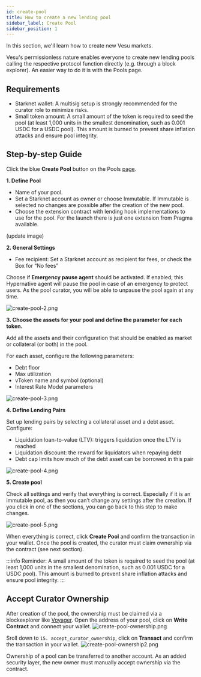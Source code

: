 ```yaml
---
id: create-pool
title: How to create a new lending pool
sidebar_label: Create Pool
sidebar_position: 1
---
```


In this section, we'll learn how to create new Vesu markets.

Vesu's permissionless nature enables everyone to create new lending pools calling the respective protocol function directly (e.g. through a block explorer). An easier way to do it is with the Pools page.

## Requirements

- Starknet wallet: A multisig setup is strongly recommended for the curator role to minimize risks.
- Small token amount: A small amount of the token is required to seed the pool (at least 1,000 units in the smallest denomination, such as 0.001 USDC for a USDC pool). This amount is burned to prevent share inflation attacks and ensure pool integrity.

## Step-by-step Guide

Click the blue __Create Pool__ button on the Pools [page](http://vesu.xyz/pools).

**1. Define Pool**
- Name of your pool.
- Set a Starknet account as owner or choose Immutable. If Immutable is selected no changes are possible after the creation of the new pool.
- Choose the extension contract with lending hook implementations to use for the pool. For the launch there is just one extension from Pragma available. 

(update image)

**2. General Settings**
- Fee recipient: Set a Starknet account as recipient for fees, or check the Box for “No fees”

Choose if __Emergency pause agent__ should be activated. If enabled, this Hypernative agent will pause the pool in case of an emergency to protect users. As the pool curator, you will be able to unpause the pool again at any time.

![create-pool-2.png](images/create-pool-2.png)

**3. Choose the assets for your pool and define the parameter for each token.**

Add all the assets and their configuration that should be enabled as market or collateral (or both) in the pool.

For each asset, configure the following parameters:

- Debt floor
- Max utilization
- vToken name and symbol (optional)
- Interest Rate Model parameters

![create-pool-3.png](images/create-pool-3.png)

**4. Define Lending Pairs**

Set up lending pairs by selecting a collateral asset and a debt asset. Configure:
- Liquidation loan-to-value (LTV): triggers liquidation once the LTV is reached
- Liquidation discount: the reward for liquidators when repaying debt
- Debt cap limits how much of the debt asset can be borrowed in this pair

![create-pool-4.png](images/create-pool-4.png)

**5. Create pool**

Check all settings and verify that everything is correct. Especially if it is an immutable pool, as then you can’t change any settings after the creation. If you click in one of the sections, you can go back to this step to make changes.

![create-pool-5.png](images/create-pool-5.png)

When everything is correct, click __Create Pool__ and confirm the transaction in your wallet. Once the pool is created, the curator must claim ownership via the contract (see next section).

:::info
Reminder: A small amount of the token is required to seed the pool (at least 1,000 units in the smallest denomination, such as 0.001 USDC for a USDC pool). This amount is burned to prevent share inflation attacks and ensure pool integrity.
:::

## Accept Curator Ownership

After creation of the pool, the ownership must be claimed via a blockexplorer like [Voyager](https://voyager.online/). Open the address of your pool, click on **Write Contract** and connect your wallet.
![create-pool-ownership.png](images/create-pool-ownership.png)

Sroll down to `15. accept_curator_ownership`, click on **Transact** and confirm the transaction in your wallet.
![create-pool-ownership2.png](images/create-pool-ownership2.png)

Ownership of a pool can be transferred to another account. As an added security layer, the new owner must manually accept ownership via the contract.